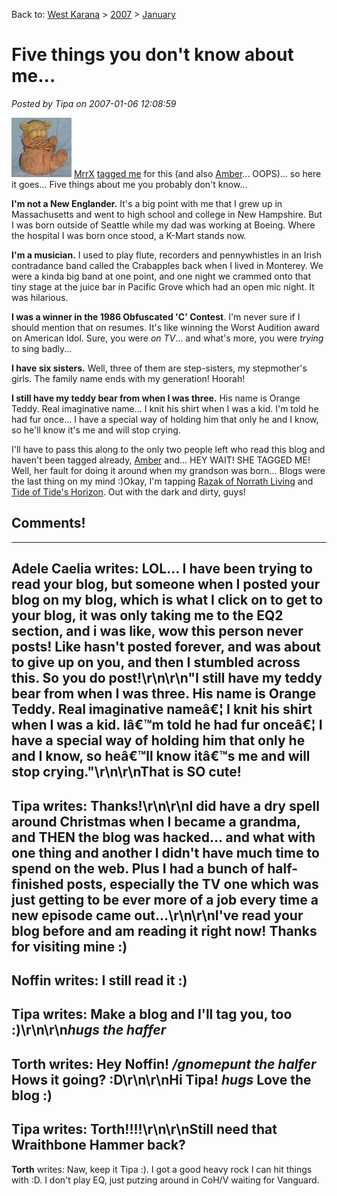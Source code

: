 Back to: [West Karana](/posts/westkarana.md) > [2007](/posts/2007/westkarana.md) > [January](./westkarana.md)
# Five things you don't know about me...

*Posted by Tipa on 2007-01-06 12:08:59*

![teddy.jpg](../../../uploads/2007/01/teddy.thumbnail.jpg) [MrrX](http://mrrx.wordpress.com/) [tagged me](http://mrrx.wordpress.com/2007/01/04/five-things-about-me/) for this (and also [Amber](http://ambernight.org/archives/2006/12/28/453)... OOPS)... so here it goes... Five things about me you probably don't know...



**I'm not a New Englander.** It's a big point with me that I grew up in Massachusetts and went to high school and college in New Hampshire. But I was born outside of Seattle while my dad was working at Boeing. Where the hospital I was born once stood, a K-Mart stands now.

**I'm a musician.** I used to play flute, recorders and pennywhistles in an Irish contradance band called the Crabapples back when I lived in Monterey. We were a kinda big band at one point, and one night we crammed onto that tiny stage at the juice bar in Pacific Grove which had an open mic night. It was hilarious.

**I was a winner in the 1986 Obfuscated 'C' Contest**. I'm never sure if I should mention that on resumes. It's like winning the Worst Audition award on American Idol. Sure, you were *on TV*... and what's more, you were *trying* to sing badly...

**I have six sisters.** Well, three of them are step-sisters, my stepmother's girls. The family name ends with my generation! Hoorah!

**I still have my teddy bear from when I was three.** His name is Orange Teddy. Real imaginative name... I knit his shirt when I was a kid. I'm told he had fur once... I have a special way of holding him that only he and I know, so he'll know it's me and will stop crying.

I'll have to pass this along to the only two people left who read this blog and haven't been tagged already, [Amber](http://ambernight.org/) and... HEY WAIT! SHE TAGGED ME! Well, her fault for doing it around when my grandson was born... Blogs were the last thing on my mind :)Okay, I'm tapping [Razak of Norrath Living](http://www.norrathliving.com/) and [Tide of Tide's Horizon](http://tidehorizon.blogspot.com/). Out with the dark and dirty, guys!
## Comments!
---
**Adele Caelia** writes: LOL... I have been trying to read your blog, but someone when I posted your blog on my blog, which is what I click on to get to your blog, it was only taking me to the EQ2 section, and i was like, wow this person never posts! Like hasn't posted forever, and was about to give up on you, and then I stumbled across this.  So you do post!\r\n\r\n"I still have my teddy bear from when I was three. His name is Orange Teddy. Real imaginative nameâ€¦ I knit his shirt when I was a kid. Iâ€™m told he had fur onceâ€¦ I have a special way of holding him that only he and I know, so heâ€™ll know itâ€™s me and will stop crying."\r\n\r\nThat is SO cute!
---
**Tipa** writes: Thanks!\r\n\r\nI did have a dry spell around Christmas when I became a grandma, and THEN the blog was hacked... and what with one thing and another I didn't have much time to spend on the web. Plus I had a bunch of half-finished posts, especially the TV one which was just getting to be ever more of a job every time a new episode came out...\r\n\r\nI've read your blog before and am reading it right now! Thanks for visiting mine :)
---
**Noffin** writes: I still read it  :)
---
**Tipa** writes: Make a blog and I'll tag you, too :)\r\n\r\n*hugs the haffer*
---
**Torth** writes: Hey Noffin! */gnomepunt the halfer* Hows it going? :D\r\n\r\nHi Tipa! *hugs* Love the blog :)
---
**Tipa** writes: Torth!!!!\r\n\r\nStill need that Wraithbone Hammer back?
---
**Torth** writes: Naw, keep it Tipa  :).  I got a good heavy rock I can hit things with :D.  I don't play EQ, just putzing around in CoH/V waiting for Vanguard.
